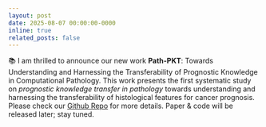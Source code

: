 ```yaml
---
layout: post
date: 2025-08-07 00:00:00-0000
inline: true
related_posts: false
---
```


📚 I am thrilled to announce our new work **Path-PKT**: Towards Understanding and Harnessing the Transferability of Prognostic Knowledge in Computational Pathology. This work presents the first systematic study on *prognostic knowledge transfer in pathology* towards understanding and harnessing the transferability of histological features for cancer prognosis. Please check our [Github Repo](https://github.com/liupei101/Path-PKT) for more details. Paper & code will be released later; stay tuned.